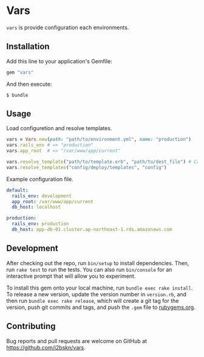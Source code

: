# Vars

`vars` is provide configuration each environments.

## Installation

Add this line to your application's Gemfile:

```ruby
gem "vars"
```

And then execute:

    $ bundle

## Usage

Load configuretion and resolve templates.

```ruby
vars = Vars.new(path: "path/to/environment.yml", name: "production")
vars.rails_env # => "production"
vars.app_root  # => "/var/www/app/current"

vars.resolve_template("path/to/template.erb", "path/to/dest_file") # Create file from template.
vars.resolve_templates("config/deploy/templates", "config")
```

Example configuration file.

```yaml
default:
  rails_env: development
  app_root: /var/www/app/current
  db_host: localhost

production:
  rails_env: production
  db_host: app-db-01.cluster.ap-northeast-1.rds.amazonaws.com
```

## Development

After checking out the repo, run `bin/setup` to install dependencies. Then, run `rake test` to run the tests. You can also run `bin/console` for an interactive prompt that will allow you to experiment.

To install this gem onto your local machine, run `bundle exec rake install`. To release a new version, update the version number in `version.rb`, and then run `bundle exec rake release`, which will create a git tag for the version, push git commits and tags, and push the `.gem` file to [rubygems.org](https://rubygems.org).

## Contributing

Bug reports and pull requests are welcome on GitHub at https://github.com/i2bskn/vars.
